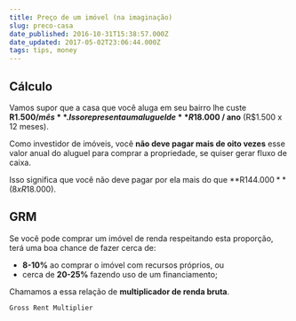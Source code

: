 ```yaml
---
title: Preço de um imóvel (na imaginação)
slug: preco-casa
date_published: 2016-10-31T15:38:57.000Z
date_updated: 2017-05-02T23:06:44.000Z
tags: tips, money
---
```


## Cálculo

Vamos supor que a casa que você aluga em seu bairro lhe custe **R$1.500 / mês**. Isso representa um aluguel de **R$18.000 / ano** (R$1.500 x 12 meses).

Como investidor de imóveis, você **não deve pagar mais de oito vezes** esse valor anual do aluguel para comprar a propriedade, se quiser gerar fluxo de caixa.

Isso significa que você não deve pagar por ela mais do que **R$144.000** (8 x R$18.000).

## GRM

Se você pode comprar um imóvel de renda respeitando esta proporção, terá uma boa chance de fazer cerca de:

- **8-10%** ao comprar o imóvel com recursos próprios, ou
- cerca de **20-25%** fazendo uso de um financiamento;

Chamamos a essa relação de **multiplicador de renda bruta**.

    Gross Rent Multiplier
